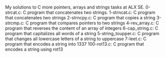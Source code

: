 My solutions to C more pointers, arrays and strings tasks at ALX SE.
0-strcat.c: C program that concatenates two strings.
1-strncat.c: C program that concatenates two strings
2-strncpy.c: C program that copies a string
3-strcmp.c: C program that compares pointers to two strings
4-rev_array.c: C program that reverses the content of an array of integers
6-cap_string.c: C program that capitalizes all words of a string
5-string_toupper.c: C program that changes all lowercase letters of a string to uppercase
7-leet.c: C program that encodes a string into 1337
100-rot13.c: C program that encodes a string using rot13
